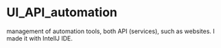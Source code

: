 # UI_API_automation
management of automation tools, both API (services), such as websites. I made it with IntellJ IDE.
